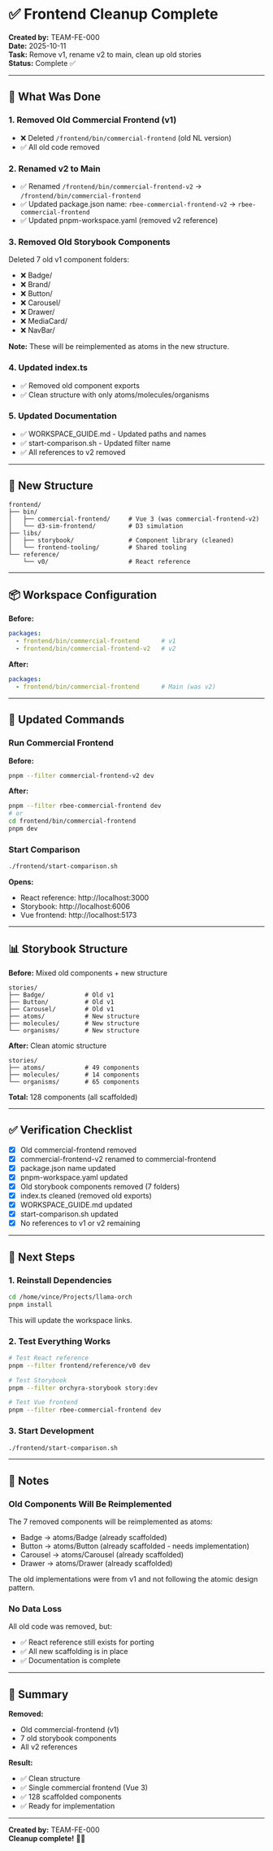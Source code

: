 # ✅ Frontend Cleanup Complete

**Created by:** TEAM-FE-000  
**Date:** 2025-10-11  
**Task:** Remove v1, rename v2 to main, clean up old stories  
**Status:** Complete ✅

---

## 🧹 What Was Done

### 1. Removed Old Commercial Frontend (v1)
- ❌ Deleted `/frontend/bin/commercial-frontend` (old NL version)
- ✅ All old code removed

### 2. Renamed v2 to Main
- ✅ Renamed `/frontend/bin/commercial-frontend-v2` → `/frontend/bin/commercial-frontend`
- ✅ Updated package.json name: `rbee-commercial-frontend-v2` → `rbee-commercial-frontend`
- ✅ Updated pnpm-workspace.yaml (removed v2 reference)

### 3. Removed Old Storybook Components
Deleted 7 old v1 component folders:
- ❌ Badge/
- ❌ Brand/
- ❌ Button/
- ❌ Carousel/
- ❌ Drawer/
- ❌ MediaCard/
- ❌ NavBar/

**Note:** These will be reimplemented as atoms in the new structure.

### 4. Updated index.ts
- ✅ Removed old component exports
- ✅ Clean structure with only atoms/molecules/organisms

### 5. Updated Documentation
- ✅ WORKSPACE_GUIDE.md - Updated paths and names
- ✅ start-comparison.sh - Updated filter name
- ✅ All references to v2 removed

---

## 📁 New Structure

```
frontend/
├── bin/
│   ├── commercial-frontend/     # Vue 3 (was commercial-frontend-v2)
│   └── d3-sim-frontend/         # D3 simulation
├── libs/
│   ├── storybook/               # Component library (cleaned)
│   └── frontend-tooling/        # Shared tooling
└── reference/
    └── v0/                      # React reference
```

---

## 📦 Workspace Configuration

**Before:**
```yaml
packages:
  - frontend/bin/commercial-frontend      # v1
  - frontend/bin/commercial-frontend-v2   # v2
```

**After:**
```yaml
packages:
  - frontend/bin/commercial-frontend      # Main (was v2)
```

---

## 🎯 Updated Commands

### Run Commercial Frontend

**Before:**
```bash
pnpm --filter commercial-frontend-v2 dev
```

**After:**
```bash
pnpm --filter rbee-commercial-frontend dev
# or
cd frontend/bin/commercial-frontend
pnpm dev
```

### Start Comparison

```bash
./frontend/start-comparison.sh
```

**Opens:**
- React reference: http://localhost:3000
- Storybook: http://localhost:6006
- Vue frontend: http://localhost:5173

---

## 📊 Storybook Structure

**Before:** Mixed old components + new structure
```
stories/
├── Badge/           # Old v1
├── Button/          # Old v1
├── Carousel/        # Old v1
├── atoms/           # New structure
├── molecules/       # New structure
└── organisms/       # New structure
```

**After:** Clean atomic structure
```
stories/
├── atoms/           # 49 components
├── molecules/       # 14 components
└── organisms/       # 65 components
```

**Total:** 128 components (all scaffolded)

---

## ✅ Verification Checklist

- [x] Old commercial-frontend removed
- [x] commercial-frontend-v2 renamed to commercial-frontend
- [x] package.json name updated
- [x] pnpm-workspace.yaml updated
- [x] Old storybook components removed (7 folders)
- [x] index.ts cleaned (removed old exports)
- [x] WORKSPACE_GUIDE.md updated
- [x] start-comparison.sh updated
- [x] No references to v1 or v2 remaining

---

## 🚀 Next Steps

### 1. Reinstall Dependencies

```bash
cd /home/vince/Projects/llama-orch
pnpm install
```

This will update the workspace links.

### 2. Test Everything Works

```bash
# Test React reference
pnpm --filter frontend/reference/v0 dev

# Test Storybook
pnpm --filter orchyra-storybook story:dev

# Test Vue frontend
pnpm --filter rbee-commercial-frontend dev
```

### 3. Start Development

```bash
./frontend/start-comparison.sh
```

---

## 📝 Notes

### Old Components Will Be Reimplemented

The 7 removed components will be reimplemented as atoms:
- Badge → atoms/Badge (already scaffolded)
- Button → atoms/Button (already scaffolded - needs implementation)
- Carousel → atoms/Carousel (already scaffolded)
- Drawer → atoms/Drawer (already scaffolded)

The old implementations were from v1 and not following the atomic design pattern.

### No Data Loss

All old code was removed, but:
- ✅ React reference still exists for porting
- ✅ All new scaffolding is in place
- ✅ Documentation is complete

---

## 🎯 Summary

**Removed:**
- Old commercial-frontend (v1)
- 7 old storybook components
- All v2 references

**Result:**
- ✅ Clean structure
- ✅ Single commercial frontend (Vue 3)
- ✅ 128 scaffolded components
- ✅ Ready for implementation

---

**Created by:** TEAM-FE-000  
**Cleanup complete!** 🧹✨
